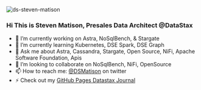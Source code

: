 
<img src="https://komarev.com/ghpvc/?username=ds-steven-matison" alt="ds-steven-matison" />

### Hi This is Steven Matison, Presales Data Architect @DataStax

- 🔭 I’m currently working on Astra, NoSqlBench, & Stargate
- 🌱 I’m currently learning Kubernetes, DSE Spark, DSE Graph 
- 💬 Ask me about Astra, Cassandra, Stargate, Open Source, NiFi, Apache Software Foundation, Apis
- 👯 I’m looking to collaborate on NoSqlBench, NiFi, OpenSource 
- 📫 How to reach me: [@DSMatison](https://twitter.com/DSMatison) on twitter
- ⚡ Check out my [GitHub Pages Datastax Journal](https://ds-steven-matison.github.io/)
